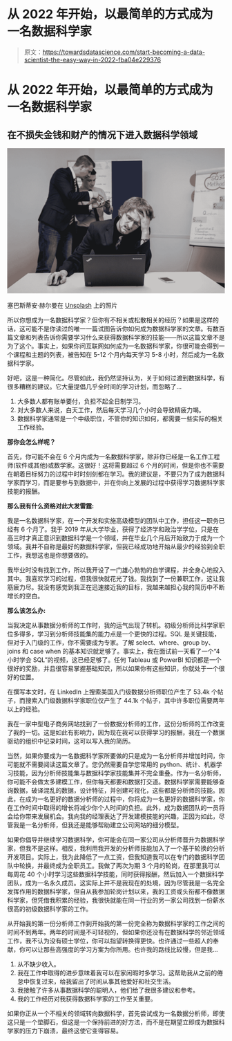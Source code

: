 # 从 2022 年开始，以最简单的方式成为一名数据科学家

> 原文：<https://towardsdatascience.com/start-becoming-a-data-scientist-the-easy-way-in-2022-fba04e229376>

# 从 2022 年开始，以最简单的方式成为一名数据科学家

## **在不损失金钱和财产的情况下进入数据科学领域**

![](img/408d8c178c5d731e9cc5e01d4da9382d.png)

塞巴斯蒂安·赫尔曼在 [Unsplash](https://unsplash.com?utm_source=medium&utm_medium=referral) 上的照片

所以你想成为一名数据科学家？但你有不相关或松散相关的经历？如果是这样的话，这可能不是你读过的唯一一篇试图告诉你如何成为数据科学家的文章。有数百篇文章和列表告诉你需要学习什么来获得数据科学家的技能——所以这篇文章不是为了这个。事实上，如果你问互联网如何成为一名数据科学家，你很可能会得到一个课程和主题的列表，被告知在 5-12 个月内每天学习 5-8 小时，然后成为一名数据科学家。

好吧，这是一种简化。尽管如此，我仍然坚持认为，关于如何过渡到数据科学，有很多糟糕的建议。它大量提倡几乎全时间的学习计划，而忽略了…

1.  大多数人都有账单要付，负担不起全日制学习。
2.  对大多数人来说，白天工作，然后每天学习几个小时会导致精疲力竭。
3.  数据科学家通常是一个中级职位，不管你的知识如何，都需要一些实际的相关工作经验。

**那你会怎么样呢？**

首先，你可能不会在 6 个月内成为一名数据科学家，除非你已经是一名工作工程师(软件或其他)或数学家。这很好！这将需要超过 6 个月的时间，但是你也不需要在朝着目标努力的过程中时时刻刻都在学习。我的建议是，不要只为了成为数据科学家而学习，而是要参与到数据中，并在你向上发展的过程中获得学习数据科学家技能的报酬。

**那么我有什么资格对此大发雷霆:**

我是一名数据科学家，在一个开发和实施高级模型的团队中工作，担任这一职务已经有 6 个月了。我于 2019 年从大学毕业，获得了经济学和政治学学位，只是在高三时才真正意识到数据科学是一个领域，并在毕业几个月后开始致力于成为一个领域。我并不自称是最好的数据科学家，但我已经成功地开始从最少的经验到全职工作，我想这也是你想要做的。

我毕业时没有找到工作，所以我开设了一门雄心勃勃的自学课程，并全身心地投入其中。我喜欢学习的过程，但我很快就花光了钱。我找到了一份兼职工作，这让我筋疲力尽。我没有感觉到我正在迅速接近我的目标，我越来越担心我的简历中不断增长的空白。

**那么该怎么办:**

当我决定从事数据分析师的工作时，我的运气出现了转机。初级分析师比科学家职位多得多，学习到分析师技能集的能力点是一个更快的过程。SQL 是关键技能，但对于入门级的工作，你不需要成为专家。了解 select、where、group by、joins 和 case when 的基本知识就足够了。事实上，我在面试前一天看了一个“4 小时学会 SQL”的视频，这已经足够了。任何 Tableau 或 PowerBI 知识都是一个很好的奖励，并且很容易掌握基础知识，所以如果你有这些知识，你就处于一个很好的位置。

在撰写本文时，在 LinkedIn 上搜索美国入门级数据分析师职位产生了 53.4k 个帖子，而搜索入门级数据科学家职位仅产生了 44.1k 个帖子，其中许多职位需要两年以上的经验。

我在一家中型电子商务网站找到了一份数据分析师的工作，这份分析师的工作改变了我的一切。这是如此有影响力，因为现在我可以获得学习的报酬，我在一个数据驱动的组织中记录时间，这可以写入我的简历。

当然，如果你要成为一名数据科学家所要做的只是成为一名分析师并增加时间，你可能就不需要阅读这篇文章了。您仍然需要自学您常用的 python、统计、机器学习技能，因为分析师技能集与数据科学家技能集并不完全重叠。作为一名分析师，你可能不会做太多建模工作，但你每天都要和数据打交道。数据科学家需要能够查询数据，破译混乱的数据，设计特征，并创建可视化，这些都是分析师的技能。因此，在成为一名更好的数据分析师的过程中，你将成为一名更好的数据科学家，你在工作时间中取得的增长将减少你个人时间的负担。此外，成为数据团队的一员将会给你带来发展机会。我向我的经理表达了开发建模技能的兴趣，正因为如此，尽管我是一名分析师，但我还是能够帮助建立公司网站的细分模型。

如果你倡导并继续学习数据科学，你可能会在同一家公司从分析师晋升为数据科学家，但我不是这样。相反，我利用我开发的分析师技能加入了一个基于轮换的分析开发项目。实际上，我为此降低了一点工资，但我知道我可以在专门的数据科学团队中轮换，并最终成为全职员工。我做了两次为期 3 个月的轮岗，在那里我可以每周花 40 个小时学习这些数据科学技能，同时获得报酬，然后加入一个数据科学团队，成为一名永久成员。这实际上并不是我现在的处境，因为尽管我是一名完全发挥作用的数据科学家，但自从我参加轮岗计划以来，我的工资或头衔都不像数据科学家，但凭借我积累的经验，我很快就能在同一行业的另一家公司找到一份薪水很高的初级数据科学家的工作。

从开始我的第一份分析师工作到开始我的第一份完全称为数据科学家的工作之间的时间不到两年。两年的时间是不可轻视的，但如果你还没有在数据科学的邻近领域工作，我不认为没有硕士学位，你可以指望转换得更快。也许通过一些超人的奉献，你可以让那些高强度的学习方案为你所用。也许我的路线比较慢，但是我…

1.  从不缺少收入。
2.  我在工作中取得的进步意味着我可以在家闲暇时多学习。这帮助我从之前的倦怠中恢复过来，给我留出了时间从事其他爱好和社交生活。
3.  我接触了许多从事数据科学的聪明人，他们给了我很多建议和参考。
4.  我的工作经历对我获得数据科学家的工作至关重要。

如果你正从一个不相关的领域转向数据科学，首先尝试成为一名数据分析师，即使这只是一个垫脚石，但这是一个保持前进的好方法，而不是在期望立即成为数据科学家的压力下崩溃，最终这使它变得容易。